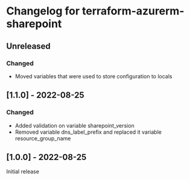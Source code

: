 # Changelog for terraform-azurerm-sharepoint

## Unreleased

### Changed

- Moved variables that were used to store configuration to locals

## [1.1.0] - 2022-08-25

### Changed

- Added validation on variable sharepoint_version
- Removed variable dns_label_prefix and replaced it variable resource_group_name

## [1.0.0] - 2022-08-25

Initial release
